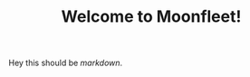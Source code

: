 ---
templateKey: index-page
title: Welcome to Moonfleet!
tagline: Stay at Moonfleet, a Grade II listed former manor house, situated 300 yards from the sea in Skinningrove, a traditional fishing village.
body: >
  Hey this should be _markdown_.
---